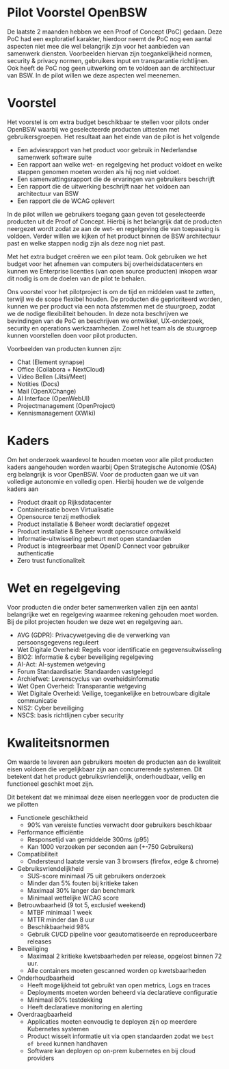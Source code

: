 # Pilot Voorstel OpenBSW
De laatste 2 maanden hebben we een Proof of Concept (PoC) gedaan. Deze PoC had een exploratief karakter, hierdoor neemt de PoC nog een aantal aspecten niet mee die wel belangrijk zijn voor het aanbieden van samenwerk diensten. Voorbeelden hiervan zijn toegankelijkheid normen, security & privacy normen, gebruikers input en transparantie richtlijnen. Ook heeft de PoC nog geen uitwerking om te voldoen aan de architectuur van BSW. In de pilot willen we deze aspecten wel meenemen. 

# Voorstel
Het voorstel is om extra budget beschikbaar te stellen voor pilots onder OpenBSW waarbij we geselecteerde producten uittesten met gebruikersgroepen. Het resultaat aan het einde van de pilot is het volgende
* Een adviesrapport van het product voor gebruik in Nederlandse samenwerk software suite
* Een rapport aan welke wet- en regelgeving het product voldoet en welke stappen genomen moeten worden als hij nog niet voldoet.
* Een samenvattingsrapport die de ervaringen van gebruikers beschrijft
* Een rapport die de uitwerking beschrijft naar het voldoen aan architectuur van BSW
* Een rapport die de WCAG oplevert

In de pilot willen we gebruikers toegang gaan geven tot geselecteerde producten uit de Proof of Concept. Hierbij is het belangrijk dat de producten neergezet wordt zodat ze aan de wet- en regelgeving die van toepassing is voldoen. Verder willen we kijken of het product binnen de BSW architectuur past en welke stappen nodig zijn als deze nog niet past.

Met het extra budget creëren we een pilot team. Ook gebruiken we het budget voor het afnemen van computers bij overheidsdatacenters en kunnen we Enterprise licenties (van open source producten) inkopen waar dit nodig is om de doelen van de pilot te behalen.

Ons voorstel voor het pilotproject is om de tijd en middelen vast te zetten, terwijl we de scope flexibel houden. De producten die geprioriteerd worden, kunnen we per product via een nota afstemmen met de stuurgroep, zodat we de nodige flexibiliteit behouden. In deze nota beschrijven we bevindingen van de PoC en beschrijven we ontwikkel, UX-onderzoek, security en operations werkzaamheden.  Zowel het team als de stuurgroep kunnen voorstellen doen voor pilot producten.

Voorbeelden van producten kunnen zijn:
* Chat (Element synapse)
* Office (Collabora + NextCloud)
* Video Bellen (Jitsi/Meet)
* Notities (Docs)
* Mail (OpenXChange)
* AI Interface (OpenWebUI)
* Projectmanagement (OpenProject)
* Kennismanagement (XWIki)

# Kaders
Om het onderzoek waardevol te houden moeten voor alle pilot producten kaders aangehouden worden waarbij Open Strategische Autonomie (OSA) erg belangrijk is voor OpenBSW. Voor de producten gaan we uit van volledige autonomie en volledig open. Hierbij houden we de volgende kaders aan

* Product draait op Rijksdatacenter
* Containerisatie boven Virtualisatie
* Opensource tenzij methodiek
* Product installatie & Beheer wordt declaratief opgezet 
* Product installatie & Beheer wordt opensource ontwikkeld 
* Informatie-uitwisseling gebeurt met open standaarden
* Product is integreerbaar met OpenID Connect voor gebruiker authenticatie
* Zero trust functionaliteit

# Wet en regelgeving
Voor producten die onder beter samenwerken vallen zijn een aantal belangrijke wet en regelgeving waarmee rekening gehouden moet worden. Bij de pilot projecten houden we deze wet en regelgeving aan.

* AVG (GDPR): Privacywetgeving die de verwerking van persoonsgegevens reguleert
* Wet Digitale Overheid: Regels voor identificatie en gegevensuitwisseling
* BIO2: Informatie & cyber beveiliging regelgeving
* AI-Act: AI-systemen wetgeving
* Forum Standaardisatie: Standaarden vastgelegd
* Archiefwet: Levenscyclus van overheidsinformatie
* Wet Open Overheid: Transparantie wetgeving
* Wet Digitale Overheid: Veilige, toegankelijke en betrouwbare digitale communicatie
* NIS2: Cyber beveiliging
* NSCS: basis richtlijnen cyber security

# Kwaliteitsnormen
Om waarde te leveren aan gebruikers moeten de producten aan de kwaliteit eisen voldoen die vergelijkbaar zijn aan concurrerende systemen. Dit betekent dat het product gebruiksvriendelijk, onderhoudbaar, veilig en functioneel geschikt moet zijn.

Dit betekent dat we minimaal deze eisen neerleggen voor de producten die we pilotten

* Functionele geschiktheid
  * 90% van vereiste functies verwacht door gebruikers beschikbaar
* Performance efficiëntie
  * Responsetijd van gemiddelde 300ms (p95)
  * Kan 1000 verzoeken per seconden aan (+-750 Gebruikers)
* Compatibiliteit
  * Ondersteund laatste versie van 3 browsers (firefox, edge & chrome)
* Gebruiksvriendelijkheid
  * SUS-score minimaal 75 uit gebruikers onderzoek
  * Minder dan 5% fouten bij kritieke taken
  * Maximaal 30% langer dan benchmark
  * Minimaal wettelijke WCAG score
* Betrouwbaarheid (9 tot 5, exclusief weekend)
  * MTBF minimaal 1 week
  * MTTR minder dan 8 uur
  * Beschikbaarheid 98%
  * Gebruik CI/CD pipeline voor geautomatiseerde en reproduceerbare releases
* Beveiliging
  * Maximaal 2 kritieke kwetsbaarheden per release, opgelost binnen 72 uur.
  * Alle containers moeten gescanned worden op kwetsbaarheden 
* Onderhoudbaarheid
  * Heeft mogelijkheid tot gebruikt van open metrics, Logs en traces
  * Deployments moeten worden beheerd via declaratieve configuratie
  * Minimaal 80% testdekking
  * Heeft declaratieve monitoring en alerting 
* Overdraagbaarheid
  * Applicaties moeten eenvoudig te deployen zijn op meerdere Kubernetes systemen
  * Product wisselt informatie uit via open standaarden zodat we `best of breed` kunnen handhaven
  * Software kan deployen op on-prem kubernetes en bij cloud providers

